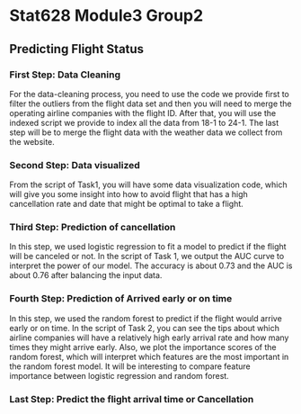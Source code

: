 # Stat628 Module3 Group2
## Predicting Flight Status

### First Step: Data Cleaning
For the data-cleaning process, you need to use the code we provide first to filter the outliers from the flight data set and then you will need to merge the operating airline
companies with the flight ID. After that, you will use the indexed script we provide to index all the data from 18-1 to 24-1. The last step will be to merge the flight data with the
weather data we collect from the website.

### Second Step: Data visualized
From the script of Task1, you will have some data visualization code, which will give you some insight into how to avoid flight that has a high cancellation rate and date
that might be optimal to take a flight.

### Third Step: Prediction of cancellation
In this step, we used logistic regression to fit a model to predict if the flight will be canceled or not. In the script of Task 1, we output the AUC curve to interpret the 
power of our model. The accuracy is about 0.73 and the AUC is about 0.76 after balancing the input data.

### Fourth Step: Prediction of Arrived early or on time
In this step, we used the random forest to predict if the flight would arrive early or on time. In the script of Task 2, you can see the tips about which airline companies will have
a relatively high early arrival rate and how many times they might arrive early. Also, we plot the importance scores of the random forest, which will interpret which features
are the most important in the random forest model. It will be interesting to compare feature importance between logistic regression and random forest.

### Last Step: Predict the flight arrival time or Cancellation
